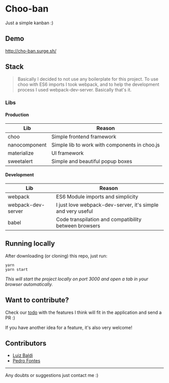 # Choo-ban
Just a simple kanban :)

## Demo
http://cho-ban.surge.sh/

## Stack
> Basically I decided to not use any boilerplate for this project. To use choo with ES6 imports I took webpack, and to help the development process I used webpack-dev-server. Basically that's it.

### Libs

#### Production
| Lib        | Reason           |
| ------------- |-------------|
| choo | Simple frontend framework  |
| nanocomponent | Simple lib to work with components in choo.js |
| materialize | UI framework |
| sweetalert | Simple and beautiful popup boxes |

#### Development 
| Lib        | Reason           |
| ------------- |-------------|
| webpack | ES6 Module imports and simplicity |
| webpack-dev-server | I just love webpack-dev-server, it's simple and very useful |
| babel | Code transpilation and compatibility between browsers |

## Running locally
After downloading (or cloning) this repo, just run:
```
yarn
yarn start
```
_This will start the project locally on port 3000 and open a tab in your browser automatically._

## Want to contribute?
Check our [todo](https://github.com/luizbaldi/choo-ban/blob/master/todo.md) with the features I think will fit in the application and send a PR :)

If you have another idea for a feature, it's also very welcome!

## Contributors
- [Luiz Baldi](https://github.com/luizbaldi)
- [Pedro Fontes](https://github.com/phfontess)

___

Any doubts or suggestions just contact me :)